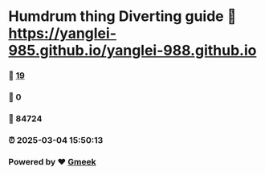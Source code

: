 # Humdrum thing Diverting guide :link: https://yanglei-985.github.io/yanglei-988.github.io 
### :page_facing_up: [19](https://yanglei-985.github.io/yanglei-988.github.io/tag.html) 
### :speech_balloon: 0 
### :hibiscus: 84724 
### :alarm_clock: 2025-03-04 15:50:13 
### Powered by :heart: [Gmeek](https://github.com/Meekdai/Gmeek)
